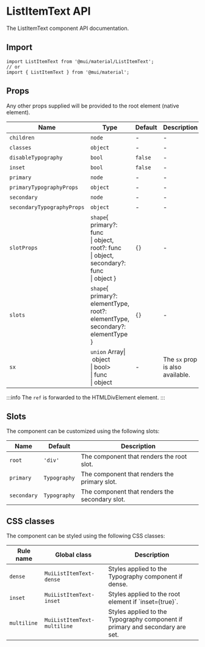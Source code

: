 # ListItemText API

The ListItemText component API documentation.

## Import

```
import ListItemText from '@mui/material/ListItemText';
// or
import { ListItemText } from '@mui/material';
```

## Props

Any other props supplied will be provided to the root element (native element).

| Name | Type | Default | Description |
| --- | --- | --- | --- |
| `children` | `node` | - | - |
| `classes` | `object` | - | - |
| `disableTypography` | `bool` | `false` | - |
| `inset` | `bool` | `false` | - |
| `primary` | `node` | - | - |
| `primaryTypographyProps` | `object` | - | - |
| `secondary` | `node` | - | - |
| `secondaryTypographyProps` | `object` | - | - |
| `slotProps` | `shape`{ primary?: func<br>\| object, root?: func<br>\| object, secondary?: func<br>\| object } | `{}` | - |
| `slots` | `shape`{ primary?: elementType, root?: elementType, secondary?: elementType } | `{}` | - |
| `sx` | `union` Array\| object<br>\| bool><br>\| func<br>\| object | - | The `sx` prop is also available. |

:::info
The `ref` is forwarded to the HTMLDivElement element.
:::

## Slots

The component can be customized using the following slots:

| Name | Default | Description |
| --- | --- | --- |
| `root` | `'div'` | The component that renders the root slot. |
| `primary` | `Typography` | The component that renders the primary slot. |
| `secondary` | `Typography` | The component that renders the secondary slot. |

## CSS classes

The component can be styled using the following CSS classes:

| Rule name | Global class | Description |
| --- | --- | --- |
| `dense` | `MuiListItemText-dense` | Styles applied to the Typography component if dense. |
| `inset` | `MuiListItemText-inset` | Styles applied to the root element if \`inset={true}\`. |
| `multiline` | `MuiListItemText-multiline` | Styles applied to the Typography component if primary and secondary are set. |